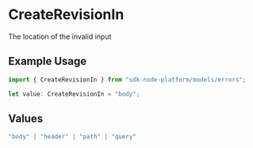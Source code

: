 # CreateRevisionIn

The location of the invalid input

## Example Usage

```typescript
import { CreateRevisionIn } from "sdk-node-platform/models/errors";

let value: CreateRevisionIn = "body";
```

## Values

```typescript
"body" | "header" | "path" | "query"
```